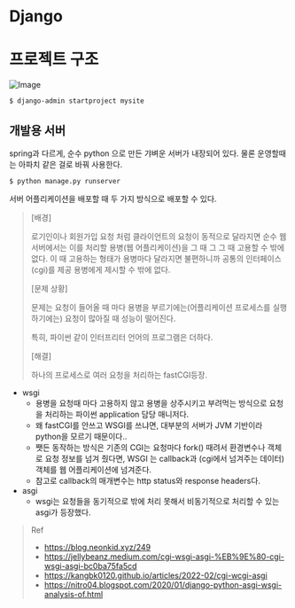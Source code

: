 # Django

# 프로젝트 구조

![Image](https://github.com/couponApiServerEconovation/couponApiServerMtak/assets/48946398/b4f15dab-05c2-4b3c-97ba-82e2b2387f93)

```shell
$ django-admin startproject mysite
```

## 개발용 서버

spring과 다르게, 순수 python 으로 만든 갸벼운 서버가 내장되어 있다.  물론 운영할때는  아파치 같은 걸로 바꿔 사용한다.

```shell
$ python manage.py runserver
```

서버 어플리케이션을 배포할 때 두 가지 방식으로 배포할 수 있다. 

> [배경]
>
> 로기인이나 회원가입 요청 처럼 클라이언트의 요청이 동적으로 달라지면 순수 웹 서버에서는 이를 처리할 용병(웹 어플리케이션)을 그 때 그 그 때 고용할 수 밖에 없다. 
> 이 때 고용하는 형태가 용병마다 달라지면 불편하니까 공통의 인터페이스(cgi)를 제공 용병에게 제시할 수 밖에 없다. 
>
> [문제 상황]
>
> 문제는 요청이 들어올 때 마다 용병을 부르기에는(어플리케이션 프로세스를 실행하기에는)  요청이 많아질 때 성능이 떨어진다. 
>
> 특히, 파이썬 같이 인터프리터 언어의 프로그램은 더하다.
>
> [해결]
>
> 하나의 프로세스로 여러 요청을 처리하는 fastCGI등장.

* wsgi
  * 용병을 요청때 마다 고용하지 않고 용병을 상주시키고 부려먹는 방식으로 요청을 처리하는 파이썬 application  담당 매니저다.
  * 왜 fastCGI를 안쓰고 WSGI를 쓰냐면, 대부분의 서버가 JVM 기반이라 python을 모르기 때문이다..
  * 쨋든 동작하는 방식은 기존의 CGI는 요청마다 fork() 때려서 환경변수나 객체로 요청 정보를 넘겨 줬다면, WSGI 는 callback과 (cgi에서 넘겨주는 데이터)객체를 웹 어플리케이션에 넘겨준다. 
  * 참고로 callback의 매개변수는 http status와 response headers다.
* asgi
  * wsgi는 요청들을 동기적으로 밖에 처리 못해서 비동기적으로 처리할 수 있는 asgi가 등장했다.

> Ref
>
> * https://blog.neonkid.xyz/249
> * https://jellybeanz.medium.com/cgi-wsgi-asgi-%EB%9E%80-cgi-wsgi-asgi-bc0ba75fa5cd
> * https://kangbk0120.github.io/articles/2022-02/cgi-wcgi-asgi
> * https://nitro04.blogspot.com/2020/01/django-python-asgi-wsgi-analysis-of.html

